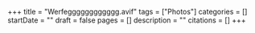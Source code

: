 +++
title = "Werfegggggggggggg.avif"
tags = ["Photos"]
categories = []
startDate = ""
draft = false
pages = []
description = ""
citations = []
+++
